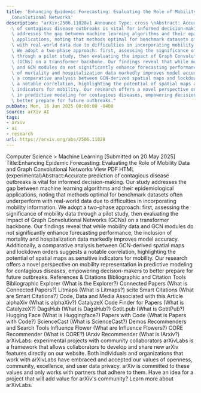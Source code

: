 ```yaml
---
title: 'Enhancing Epidemic Forecasting: Evaluating the Role of Mobility Data and Graph
  Convolutional Networks'
description: "arXiv:2506.11028v1 Announce Type: cross \nAbstract: Accurate prediction\
  \ of contagious disease outbreaks is vital for informed decision-making. Our study\
  \ addresses the gap between machine learning algorithms and their epidemiological\
  \ applications, noting that methods optimal for benchmark datasets often underperform\
  \ with real-world data due to difficulties in incorporating mobility information.\
  \ We adopt a two-phase approach: first, assessing the significance of mobility data\
  \ through a pilot study, then evaluating the impact of Graph Convolutional Networks\
  \ (GCNs) on a transformer backbone. Our findings reveal that while mobility data\
  \ and GCN modules do not significantly enhance forecasting performance, the inclusion\
  \ of mortality and hospitalization data markedly improves model accuracy. Additionally,\
  \ a comparative analysis between GCN-derived spatial maps and lockdown orders suggests\
  \ a notable correlation, highlighting the potential of spatial maps as sensitive\
  \ indicators for mobility. Our research offers a novel perspective on mobility representation\
  \ in predictive modeling for contagious diseases, empowering decision-makers to\
  \ better prepare for future outbreaks."
pubDate: Mon, 16 Jun 2025 00:00:00 -0400
source: arXiv AI
tags:
- arxiv
- ai
- research
url: https://arxiv.org/abs/2506.11028
---
```


Computer Science > Machine Learning
[Submitted on 20 May 2025]
Title:Enhancing Epidemic Forecasting: Evaluating the Role of Mobility Data and Graph Convolutional Networks
View PDF HTML (experimental)Abstract:Accurate prediction of contagious disease outbreaks is vital for informed decision-making. Our study addresses the gap between machine learning algorithms and their epidemiological applications, noting that methods optimal for benchmark datasets often underperform with real-world data due to difficulties in incorporating mobility information. We adopt a two-phase approach: first, assessing the significance of mobility data through a pilot study, then evaluating the impact of Graph Convolutional Networks (GCNs) on a transformer backbone. Our findings reveal that while mobility data and GCN modules do not significantly enhance forecasting performance, the inclusion of mortality and hospitalization data markedly improves model accuracy. Additionally, a comparative analysis between GCN-derived spatial maps and lockdown orders suggests a notable correlation, highlighting the potential of spatial maps as sensitive indicators for mobility. Our research offers a novel perspective on mobility representation in predictive modeling for contagious diseases, empowering decision-makers to better prepare for future outbreaks.
References & Citations
Bibliographic and Citation Tools
Bibliographic Explorer (What is the Explorer?)
Connected Papers (What is Connected Papers?)
Litmaps (What is Litmaps?)
scite Smart Citations (What are Smart Citations?)
Code, Data and Media Associated with this Article
alphaXiv (What is alphaXiv?)
CatalyzeX Code Finder for Papers (What is CatalyzeX?)
DagsHub (What is DagsHub?)
Gotit.pub (What is GotitPub?)
Hugging Face (What is Huggingface?)
Papers with Code (What is Papers with Code?)
ScienceCast (What is ScienceCast?)
Demos
Recommenders and Search Tools
Influence Flower (What are Influence Flowers?)
CORE Recommender (What is CORE?)
IArxiv Recommender
(What is IArxiv?)
arXivLabs: experimental projects with community collaborators
arXivLabs is a framework that allows collaborators to develop and share new arXiv features directly on our website.
Both individuals and organizations that work with arXivLabs have embraced and accepted our values of openness, community, excellence, and user data privacy. arXiv is committed to these values and only works with partners that adhere to them.
Have an idea for a project that will add value for arXiv's community? Learn more about arXivLabs.